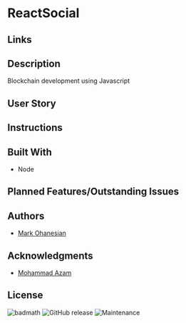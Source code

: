 # ReactSocial
<!-- ![ReactSocial preview image](/public/react-social-preview.png) -->

## Links
<!-- * [React Social](https://social-media-app-mso.web.app/) -->

## Description
Blockchain development using Javascript

## User Story
 

## Instructions

## Built With
* Node

## Planned Features/Outstanding Issues


## Authors
* [Mark Ohanesian](https://github.com/markohanesian) 

## Acknowledgments
* [Mohammad Azam](https://www.udemy.com/course/blockchain-programming-using-javascript/learn/lecture/9107070#overview) 


## License
![badmath](https://img.shields.io/github/languages/top/nielsenjared/badmath)
![GitHub release](https://img.shields.io/github/v/release/markohanesian/social-media-app)
![Maintenance](https://img.shields.io/badge/Maintained%3F-yes-green.svg)
